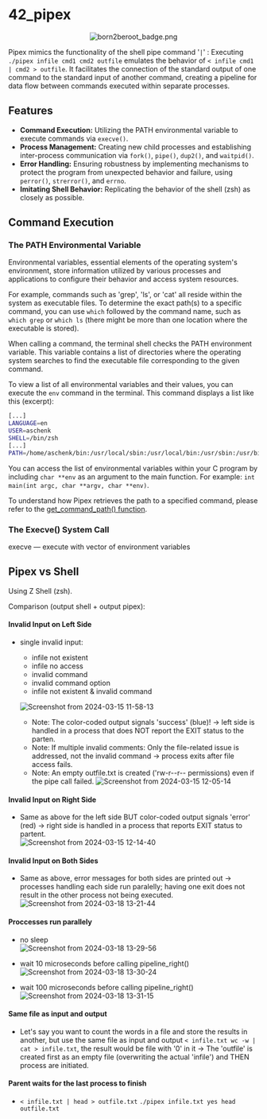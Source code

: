 # 42_pipex

<p align="center">
    <img src="https://github.com/alx-sch/42_pipex/assets/134595144/292c30ab-c530-4977-b4ec-863d889eca6b" alt="born2beroot_badge.png" />
</p>

Pipex mimics the functionality of the shell pipe command '` | `' : Executing `./pipex infile cmd1 cmd2 outfile` emulates the behavior of `< infile cmd1 | cmd2 > outfile`. It facilitates the connection of the standard output of one command to the standard input of another command, creating a pipeline for data flow between commands executed within separate processes.

## Features
- **Command Execution:** Utilizing the PATH environmental variable to execute commands via `execve()`.
- **Process Management:** Creating new child processes and establishing inter-process communication via `fork()`, `pipe()`, `dup2()`, and `waitpid()`.
- **Error Handling:** Ensuring robustness by implementing mechanisms to protect the program from unexpected behavior and failure, using `perror()`, `strerror()`, and `errno`.
- **Imitating Shell Behavior:** Replicating the behavior of the shell (zsh) as closely as possible.

## Command Execution

### The PATH Environmental Variable

Environmental variables, essential elements of the operating system's environment, store information utilized by various processes and applications to configure their behavior and access system resources.

For example, commands such as 'grep', 'ls', or 'cat' all reside within the system as executable files. To determine the exact path(s) to a specific command, you can use `which` followed by the command name, such as `which grep` or `which ls` (there might be more than one location where the executable is stored).

When calling a command, the terminal shell checks the PATH environment variable. This variable contains a list of directories where the operating system searches to find the executable file corresponding to the given command.

To view a list of all environmental variables and their values, you can execute the `env` command in the terminal. This command displays a list like this (excerpt):

```bash
[...]
LANGUAGE=en
USER=aschenk
SHELL=/bin/zsh
[...]
PATH=/home/aschenk/bin:/usr/local/sbin:/usr/local/bin:/usr/sbin:/usr/bin:/sbin:/bin:/usr/games:/usr/local/games:/snap/bin
```

You can access the list of environmental variables within your C program by including `char **env` as an argument to the main function. For example: `int main(int argc, char **argv, char **env)`.


To understand how Pipex retrieves the path to a specified command, please refer to the [get_command_path() function](https://github.com/alx-sch/42_pipex/blob/main/src/call_cmd.c).

### The Execve() System Call


execve — execute with vector of environment variables


## Pipex vs Shell

Using Z Shell (zsh).

Comparison (output shell + output pipex):

#### Invalid Input on Left Side
- single invalid input:
	- infile not existent
 	- infile no access
  	- invalid command
  	- invalid command option
  	- infile not existent & invalid command
    	
	![Screenshot from 2024-03-15 11-58-13](https://github.com/alx-sch/42_pipex/assets/134595144/adc7bef6-7b0e-43c0-81de-69c66dac90ce)

   

	- Note: The color-coded output signals 'success' (blue)! -> left side is handled in a process that does NOT report the EXIT status to the parten.
  	- Note: If multiple invalid comments: Only the file-related issue is addressed, not the invalid command -> process exits after file access fails.
  	- Note: An empty outfile.txt is created ('rw-r--r-- permissions) even if the pipe call failed. 
	![Screenshot from 2024-03-15 12-05-14](https://github.com/alx-sch/42_pipex/assets/134595144/55bae8f7-b962-491f-86bc-416e8d88535f)

 
#### Invalid Input on Right Side   
- Same as above for the left side BUT color-coded output signals 'error' (red) -> right side is handled in a process that reports EXIT status to partent.    
	![Screenshot from 2024-03-15 12-14-40](https://github.com/alx-sch/42_pipex/assets/134595144/e65c2b17-c7b5-4b8e-a6fa-527e6a63d1f2)


#### Invalid Input on Both Sides
- Same as above, error messages for both sides are printed out -> processes handling each side run paralelly; having one exit does not result in the other process not being executed.
  ![Screenshot from 2024-03-18 13-21-44](https://github.com/alx-sch/42_pipex/assets/134595144/247f9656-74f2-46f5-bec9-a8850e817081)


#### Proccesses run parallely
- no sleep    
![Screenshot from 2024-03-18 13-29-56](https://github.com/alx-sch/42_pipex/assets/134595144/00dcb8e8-cb5a-44d9-b1f6-7801c37f1e86)


- wait 10 microseconds before calling pipeline_right()   
![Screenshot from 2024-03-18 13-30-24](https://github.com/alx-sch/42_pipex/assets/134595144/b9dfb567-bf1b-4aaa-ac21-41fbf940a3af)

- wait 100 microseconds before calling pipeline_right()
  ![Screenshot from 2024-03-18 13-31-15](https://github.com/alx-sch/42_pipex/assets/134595144/a5b59adb-5453-47d7-9da3-adfddb79aaef)


  

#### Same file as input and output
- Let's say you want to count the words in a file and store the results in another, but use the same file as input and output `< infile.txt wc -w | cat > infile.txt`, the result would be file with '0' in it -> The 'outfile' is created first as an empty file (overwriting the actual 'infile') and THEN process are initiated.

#### Parent waits for the last process to finish
- `< infile.txt | head > outfile.txt` `./pipex infile.txt yes head outfile.txt ` 

